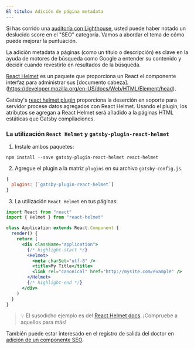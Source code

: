 ```yaml
---
El titulo: Adición de página metadata
---
```


Si has corrido una [auditoría con Lighthouse](/docs/audit-with-lighthouse/), usted puede haber notado un deslucido score en el "SEO" categoría. Vamos a abordar el tema de cómo puede mejorar la puntuación.

La adición metadata a páginas (como un título o descripción) es clave en la ayuda de motores de búsqueda como Google a entender su contenido y decidir cuando revestirlo en resultados de la búsqueda.

[React Helmet](https://github.com/nfl/react-helmet) es un paquete que proporciona un React el componente interfaz para administrar sus [documento cabeza].(https://developer.mozilla.org/en-US/docs/Web/HTML/Element/head).

Gatsby's [react helmet plugin](/packages/gatsby-plugin-react-helmet/) proporciona la deserción en soporte para servidor procese datos agregados con React Helmet. Usando el plugin, los atributos se agregan a React Helmet será añadido a la páginas HTML estáticas que Gatsby compilaciones.

### La utilización `React Helmet` y `gatsby-plugin-react-helmet`

1. Instale ambos paquetes:

```shell
npm install --save gatsby-plugin-react-helmet react-helmet
```

2. Agregue el plugin a la matriz `plugins` en su archivo `gatsby-config.js`.

```javascript:title=gatsby-config.js
{
  plugins: [`gatsby-plugin-react-helmet`]
}
```

3. La utilización `React Helmet` en tus páginas:

```jsx
import React from "react"
import { Helmet } from "react-helmet"

class Application extends React.Component {
  render() {
    return (
      <div className="application">
        {/* highlight-start */}
        <Helmet>
          <meta charSet="utf-8" />
          <title>My Title</title>
          <link rel="canonical" href="http://mysite.com/example" />
        </Helmet>
        {/* highlight-end */}
      </div>
    )
  }
}
```

> 💡 El susodicho ejemplo es del [React Helmet docs](https://github.com/nfl/react-helmet#example). ¡Compruebe a aquellos para más!

También puede estar interesado en el registro de salida del doctor en [adición de un componente SEO](/docs/add-seo-component/).
